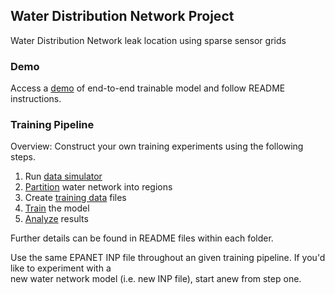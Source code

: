 ## Water Distribution Network Project
Water Distribution Network leak location using sparse sensor grids

### Demo
Access a [demo](https://github.com/hchacon4/wdn_project/tree/main/Demo) of end-to-end trainable model and follow README instructions.

### Training Pipeline
Overview: Construct your own training experiments using the following steps.  
1) Run [data simulator](https://github.com/hchacon4/wdn_project/tree/main/Simulators)  
2) [Partition](https://github.com/hchacon4/wdn_project/tree/main/Graph%20Partitions) water network into regions  
3) Create [training data](https://github.com/hchacon4/wdn_project/tree/main/Training%20Samples) files  
4) [Train](https://github.com/hchacon4/wdn_project/tree/main/Training%20Models) the model  
5) [Analyze](https://github.com/hchacon4/wdn_project/tree/main/Analysis) results  

Further details can be found in README files within each folder.

Use the same EPANET INP file throughout an given training pipeline.  If you'd like to experiment with a  
new water network model (i.e. new INP file), start anew from step one.  
